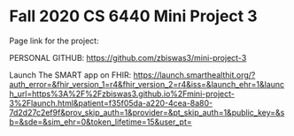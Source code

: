 # Fall 2020 CS 6440 Mini Project 3

Page link for the project:

PERSONAL GITHUB: https://github.com/zbiswas3/mini-project-3

Launch The SMART app on FHIR:
https://launch.smarthealthit.org/?auth_error=&fhir_version_1=r4&fhir_version_2=r4&iss=&launch_ehr=1&launch_url=https%3A%2F%2Fzbiswas3.github.io%2Fmini-project-3%2Flaunch.html&patient=f35f05da-a220-4cea-8a80-7d2d27c2ef9f&prov_skip_auth=1&provider=&pt_skip_auth=1&public_key=&sb=&sde=&sim_ehr=0&token_lifetime=15&user_pt=